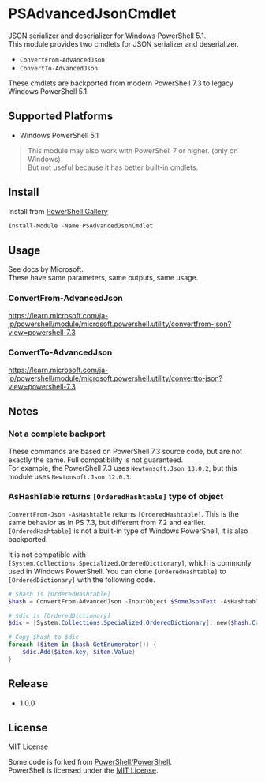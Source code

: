 # PSAdvancedJsonCmdlet

JSON serializer and deserializer for Windows PowerShell 5.1.  
This module provides two cmdlets for JSON serializer and deserializer.

* `ConvertFrom-AdvancedJson`
* `ConvertTo-AdvancedJson`

These cmdlets are backported from modern PowerShell 7.3 to legacy Windows PowerShell 5.1. 

## Supported Platforms
* Windows PowerShell 5.1

> This module may also work with PowerShell 7 or higher. (only on Windows)  
> But not useful because it has better built-in cmdlets.

## Install
Install from [PowerShell Gallery](https://www.powershellgallery.com/packages/PSAdvancedJsonCmdlet/)
```PowerShell
Install-Module -Name PSAdvancedJsonCmdlet
```
## Usage
See docs by Microsoft.  
These have same parameters, same outputs, same usage.

### ConvertFrom-AdvancedJson
https://learn.microsoft.com/ja-jp/powershell/module/microsoft.powershell.utility/convertfrom-json?view=powershell-7.3

### ConvertTo-AdvancedJson
https://learn.microsoft.com/ja-jp/powershell/module/microsoft.powershell.utility/convertto-json?view=powershell-7.3

## Notes

### Not a complete backport
These commands are based on PowerShell 7.3 source code, but are not exactly the same. Full compatibility is not guaranteed.  
For example, the PowerShell 7.3 uses `Newtonsoft.Json 13.0.2`, but this module uses `Newtonsoft.Json 12.0.3`.

### AsHashTable returns `[OrderedHashtable]` type of object
`ConvertFrom-Json -AsHashtable` returns `[OrderedHashtable]`. This is the same behavior as in PS 7.3, but different from 7.2 and earlier. `[OrderedHashtable]` is not a built-in type of Windows PowerShell, it is also backported.  

It is not compatible with `[System.Collections.Specialized.OrderedDictionary]`, which is commonly used in Windows PowerShell. You can clone `[OrderedHashtable]` to `[OrderedDictionary]` with the following code.

```PowerShell
# $hash is [OrderedHashtable]
$hash = ConvertFrom-AdvancedJson -InputObject $SomeJsonText -AsHashtable

# $dic is [OrderedDictionary]
$dic = [System.Collections.Specialized.OrderedDictionary]::new($hash.Count)

# Copy $hash to $dic
foreach ($item in $hash.GetEnumerator()) {
    $dic.Add($item.key, $item.Value)
}
```

## Release
* 1.0.0



## License
MIT License

Some code is forked from [PowerShell/PowerShell](https://github.com/PowerShell/PowerShell).  
PowerShell is licensed under the [MIT License](https://github.com/PowerShell/PowerShell/blob/94610307572edc7656e22bc3f5d45d57751e9f13/LICENSE.txt).
